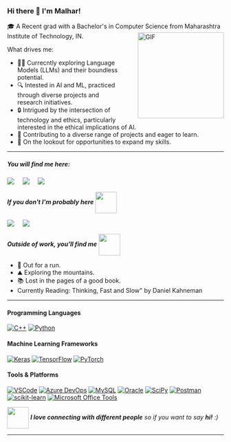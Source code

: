 ### Hi there 👋 I'm Malhar!

<!--
**malharnd/malharnd** is a ✨ _special_ ✨ repository because its `README.md` (this file) appears on your GitHub profile.

Here are some ideas to get you started:

- 🔭 I’m currently working on ...
- 🌱 I’m currently learning ...
- 👯 I’m looking to collaborate on ...
- 🤔 I’m looking for help with ...
- 💬 Ask me about ...
- 📫 How to reach me: ...
- 😄 Pronouns: ...
- ⚡ Fun fact: ...
-->

🎓 A Recent grad with a Bachelor's in Computer Science from Maharashtra Institute of Technology, IN.
<img style="float: right; margin-left: 30px;" alt="GIF" height="200px" src="https://media0.giphy.com/media/XiQ4DDJju72cQ16dbt/giphy.webp?cid=ecf05e47fkfo4rpkkuzha8dwzajbucuixjfxb1ld7r4huu8h&ep=v1_gifs_search&rid=giphy.webp&ct=s" />

What drives me:
- 🤖💬 Currecntly exploring Language Models (LLMs) and their boundless potential.
- 🔍 Intested in AI and ML, practiced through diverse projects and research initiatives.
- 🔒 Intrigued by the intersection of technology and ethics, particularly interested in the ethical implications of AI.
- 🌟 Contributing to a diverse range of projects and eager to learn.
- 🚀 On the lookout for opportunities to expand my skills.

---

##### You will find me here:
<div style="margin-top: 15px;"></div>
<p align="left">
<a href="mailto:malhar.dhawle@gmail.com?subject=Hello%20Malhar"><img src="https://img.shields.io/badge/gmail-%23D14836.svg?&style=for-the-badge&logo=gmail&logoColor=white" /></a>&nbsp;&nbsp;&nbsp;&nbsp;
<a href="https://www.linkedin.com/in/malhar-dhawle/"><img src="https://img.shields.io/badge/linkedin-%230077B5.svg?&style=for-the-badge&logo=linkedin&logoColor=white" /></a>&nbsp;&nbsp;&nbsp;&nbsp;
  <a href="https://zomatech.co/"><img src="https://img.shields.io/badge/Portfolio-255E63?style=for-the-badge&logo=About.me&logoColor=white" /></a>&nbsp;&nbsp;&nbsp;&nbsp;

</p>


<div>
  <h5 style="display: inline;">If you don't I'm probably here</h5>
  <img src="https://user-images.githubusercontent.com/74038190/212284145-bf2c01a8-c448-4f1a-b911-996024c84606.gif" width="50" style="display: inline-block; vertical-align: middle;">
</div>
<div style="margin-top: 15px;"></div>

<p align="left">
<a href="https://leetcode.com/malharnd/"><img src="https://img.shields.io/badge/-LeetCode-FFA116?style=for-the-badge&logo=LeetCode&logoColor=black" /></a>&nbsp;&nbsp;&nbsp;&nbsp;
<a href="https://www.naukri.com/code360/profile/008dbfc1-ccec-445b-b0f2-58e9dc0d71d0"><img src="https://img.shields.io/badge/coding%20ninjas-DD6620?style=for-the-badge&logo=codingninjas&logoColor=white" /></a>&nbsp;&nbsp;&nbsp;&nbsp;
</p>


<div>
  <h5 style="display: inline;">Outside of work, you'll find me</h5>
  <img src="https://media.tenor.com/415n58OZ9CYAAAAM/cat-reads-reading.gif" width="50" style="display: inline-block; vertical-align: middle;">
</div>

- 🏃 Out for a run.
- ⛰️ Exploring the mountains.
- 📚 Lost in the pages of a good book.
- Currently Reading: Thinking, Fast and Slow" by Daniel Kahneman

---

#### Programming Languages
[![C++](https://img.shields.io/badge/C%2B%2B-00599C?style=for-the-badge&logo=c%2B%2B&logoColor=white)](https://en.cppreference.com/)
[![Python](https://img.shields.io/badge/Python-FFD43B?style=for-the-badge&logo=python&logoColor=blue)](https://www.python.org/)

#### Machine Learning Frameworks
[![Keras](https://img.shields.io/badge/Keras-FF0000?style=for-the-badge&logo=keras&logoColor=white)](https://keras.io/)
[![TensorFlow](https://img.shields.io/badge/TensorFlow-FF6F00?style=for-the-badge&logo=tensorflow&logoColor=white)](https://www.tensorflow.org/)
[![PyTorch](https://img.shields.io/badge/PyTorch-EE4C2C?style=for-the-badge&logo=pytorch&logoColor=white)](https://pytorch.org/)

#### Tools & Platforms
[![VSCode](https://img.shields.io/badge/VSCode-0078D4?style=for-the-badge&logo=visual%20studio%20code&logoColor=white)](https://code.visualstudio.com/)
[![Azure DevOps](https://img.shields.io/badge/Azure_DevOps-0078D7?style=for-the-badge&logo=azure-devops&logoColor=white)](https://azure.microsoft.com/en-us/services/devops/)
[![MySQL](https://img.shields.io/badge/MySQL-005C84?style=for-the-badge&logo=mysql&logoColor=white)](https://www.mysql.com/)
[![Oracle](https://img.shields.io/badge/Oracle-F80000?style=for-the-badge&logo=oracle&logoColor=black)](https://www.oracle.com/database/)
[![SciPy](https://img.shields.io/badge/SciPy-654FF0?style=for-the-badge&logo=SciPy&logoColor=white)](https://www.scipy.org/)
[![Postman](https://img.shields.io/badge/Postman-87CEEB?style=for-the-badge&logo=postman&logoColor=white)](https://www.postman.com/)
[![scikit-learn](https://img.shields.io/badge/scikit_learn-F7931E?style=for-the-badge&logo=scikit-learn&logoColor=white)](https://scikit-learn.org/)
[![Microsoft Office Tools](https://img.shields.io/badge/Microsoft_Office_Tools-778899?style=for-the-badge&logo=microsoft&logoColor=white)](https://www.microsoft.com/en-us/microsoft-365/get-started-with-office-2019)


<img src="https://media.giphy.com/media/LnQjpWaON8nhr21vNW/giphy.gif" width="50" style="display: inline-block; vertical-align: middle;"> <em><b>I love connecting with different people</b> so if you want to say <b>hi!</b> :)</em>

---